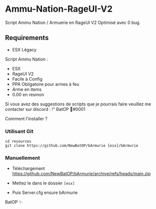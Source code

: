 # Ammu-Nation-RageUI-V2
Script Ammu Nation / Armuerie en RageUI V2 Optimisé avec 0 bug.

## Requirements
* ESX Légacy

Script Ammu Nation :
- ESX
- RageUI V2
- Facile à Config
- PPA Obligatoire pour armes à feu
- Arme en items
- 0.00 en resmon

Si vous avez des suggestions de scripts que je pourrais faire veuillez me contacter sur discord : !" BatOP 🎃#0001

Comment l'installer ?

### Utilisant Git
```
cd resources
git clone https://github.com/NewBatOP/bArmurie [esx]/bArmurie
```

### Manuellement
- Téléchargement https://github.com/NewBatOP/bArmurie/archive/refs/heads/main.zip
- Mettez le dans le dossier `[esx]`

- Puis Server.cfg ensure bArmurie

BatOP ✨
